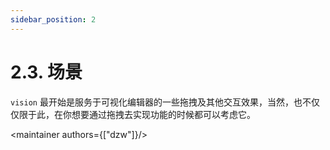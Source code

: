 ```yaml
---
sidebar_position: 2
---
```


# 2.3. 场景

`vision` 最开始是服务于可视化编辑器的一些拖拽及其他交互效果，当然，也不仅仅限于此，在你想要通过拖拽去实现功能的时候都可以考虑它。

<maintainer authors={["dzw"]}/>


